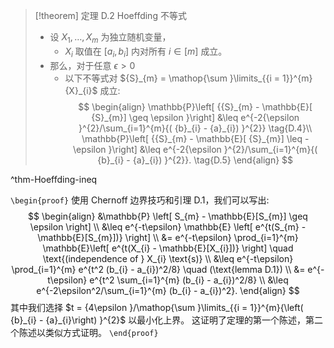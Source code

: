 > [!theorem] 定理 D.2 Hoeffding 不等式
> - 设 ${X}_{1},\ldots ,{X}_{m}$ 为独立随机变量，
> 	- ${X}_{i}$ 取值在 $\left\lbrack {{a}_{i},{b}_{i}}\right\rbrack$ 内对所有 $i \in \left\lbrack m\right\rbrack$ 成立。
> - 那么，对于任意 $\epsilon > 0$
> 	- 以下不等式对 ${S}_{m} = \mathop{\sum }\limits_{{i = 1}}^{m}{X}_{i}$ 成立:
> $$
> \begin{align}
> \mathbb{P}\left[ {{S}_{m} - \mathbb{E}[ {S}_{m}] \geq \epsilon }\right] &\leq e^{-2{\epsilon }^{2}/\sum_{i=1}^{m}{( {b}_{i} - {a}_{i}) }^{2}} \tag{D.4}\\
> \mathbb{P}\left[ {{S}_{m} - \mathbb{E}[ {S}_{m}] \leq - \epsilon }\right] &\leq e^{-2{\epsilon }^{2}/\sum_{i=1}^{m}{( {b}_{i} - {a}_{i}) }^{2}}. \tag{D.5}
> \end{align}
> $$

^thm-Hoeffding-ineq

`\begin{proof}`
使用 Chernoff 边界技巧和引理 D.1，我们可以写出:
$$
\begin{align}
&\mathbb{P} \left[ S_{m} - \mathbb{E}[S_{m}] \geq \epsilon \right] \\
&\leq e^{-t\epsilon} \mathbb{E} \left[ e^{t(S_{m} - \mathbb{E}[S_{m}])} \right] \\
&= e^{-t\epsilon} \prod_{i=1}^{m} \mathbb{E}\left[ e^{t(X_{i} - \mathbb{E}[X_{i}])} \right] \quad \text{(independence of } X_{i} \text{s)} \\
&\leq e^{-t\epsilon} \prod_{i=1}^{m} e^{t^2 (b_{i} - a_{i})^2/8} \quad (\text{lemma D.1}) \\
&= e^{-t\epsilon} e^{t^2 \sum_{i=1}^{m} (b_{i} - a_{i})^2/8} \\
&\leq e^{-2\epsilon^2/\sum_{i=1}^{m} (b_{i} - a_{i})^2}.
\end{align}
$$
其中我们选择 $t = {4\epsilon }/\mathop{\sum }\limits_{{i = 1}}^{m}{\left( {b}_{i} - {a}_{i}\right) }^{2}$ 以最小化上界。
这证明了定理的第一个陈述，第二个陈述以类似方式证明。
`\end{proof}`